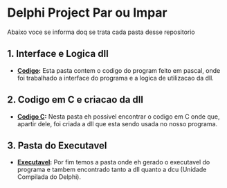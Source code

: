 # Delphi Project Par ou Impar

Abaixo voce se informa doq se trata cada pasta desse repositorio

## 1. Interface e Logica dll

- **[Codigo](https://github.com/Miukiyn/Delphi-Teste/blob/main/Par%20Ou%20Impar/Par%20ou%20Impar/Parouimpar.pas):** Esta pasta contem o codigo do program feito em pascal, onde foi trabalhado a interface do programa e a logica de utilizacao da dll.

## 2. Codigo em C e criacao da dll

- **[Codigo C](https://github.com/Miukiyn/Delphi-Teste/blob/main/Par%20Ou%20Impar/Codigo%20C/numbers.c):** Nesta pasta eh possivel encontrar o codigo em C onde que, apartir dele, foi criada a dll que esta sendo usada no nosso programa.

## 3. Pasta do Executavel

- **[Executavel](https://github.com/Miukiyn/Delphi-Teste/tree/main/Par%20Ou%20Impar/Par%20ou%20Impar/Win32/Debug):** Por fim temos a pasta onde eh gerado o executavel do programa e tambem encontrado tanto a dll quanto a dcu (Unidade Compilada do Delphi).
